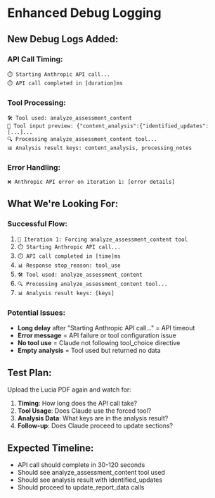# Enhanced Debug Logging

## New Debug Logs Added:

### API Call Timing:
```
⏱️ Starting Anthropic API call...
⏱️ API call completed in [duration]ms
```

### Tool Processing:
```
🛠️ Tool used: analyze_assessment_content
📝 Tool input preview: {"content_analysis":{"identified_updates":[...]...
🔍 Processing analyze_assessment_content tool...
📊 Analysis result keys: content_analysis, processing_notes
```

### Error Handling:
```
❌ Anthropic API error on iteration 1: [error details]
```

## What We're Looking For:

### Successful Flow:
1. `🔄 Iteration 1: Forcing analyze_assessment_content tool`
2. `⏱️ Starting Anthropic API call...`
3. `⏱️ API call completed in [time]ms`
4. `📊 Response stop_reason: tool_use`
5. `🛠️ Tool used: analyze_assessment_content`
6. `🔍 Processing analyze_assessment_content tool...`
7. `📊 Analysis result keys: [keys]`

### Potential Issues:
- **Long delay** after "Starting Anthropic API call..." = API timeout
- **Error message** = API failure or tool configuration issue
- **No tool use** = Claude not following tool_choice directive
- **Empty analysis** = Tool used but returned no data

## Test Plan:
Upload the Lucia PDF again and watch for:
1. **Timing**: How long does the API call take?
2. **Tool Usage**: Does Claude use the forced tool?
3. **Analysis Data**: What keys are in the analysis result?
4. **Follow-up**: Does Claude proceed to update sections?

## Expected Timeline:
- API call should complete in 30-120 seconds
- Should see analyze_assessment_content tool used
- Should see analysis result with identified_updates
- Should proceed to update_report_data calls